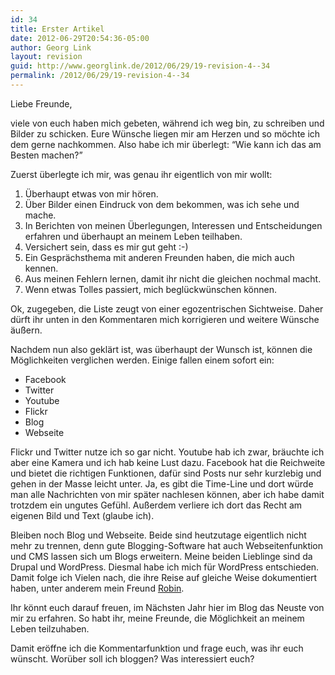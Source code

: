 ```yaml
---
id: 34
title: Erster Artikel
date: 2012-06-29T20:54:36-05:00
author: Georg Link
layout: revision
guid: http://www.georglink.de/2012/06/29/19-revision-4--34
permalink: /2012/06/29/19-revision-4--34
---
```

Liebe Freunde,

viele von euch haben mich gebeten, während ich weg bin, zu schreiben und Bilder zu schicken. Eure Wünsche liegen mir am Herzen und so möchte ich dem gerne nachkommen. Also habe ich mir überlegt: &#8220;Wie kann ich das am Besten machen?&#8221;

Zuerst überlegte ich mir, was genau ihr eigentlich von mir wollt:

  1. Überhaupt etwas von mir hören.
  2. Über Bilder einen Eindruck von dem bekommen, was ich sehe und mache.
  3. In Berichten von meinen Überlegungen, Interessen und Entscheidungen erfahren und überhaupt an meinem Leben teilhaben.
  4. Versichert sein, dass es mir gut geht :-)
  5. Ein Gesprächsthema mit anderen Freunden haben, die mich auch kennen.
  6. Aus meinen Fehlern lernen, damit ihr nicht die gleichen nochmal macht.
  7. Wenn etwas Tolles passiert, mich beglückwünschen können.

Ok, zugegeben, die Liste zeugt von einer egozentrischen Sichtweise. Daher dürft ihr unten in den Kommentaren mich korrigieren und weitere Wünsche äußern.

Nachdem nun also geklärt ist, was überhaupt der Wunsch ist, können die Möglichkeiten verglichen werden. Einige fallen einem sofort ein:

  * Facebook
  * Twitter
  * Youtube
  * Flickr
  * Blog
  * Webseite

Flickr und Twitter nutze ich so gar nicht. Youtube hab ich zwar, bräuchte ich aber eine Kamera und ich hab keine Lust dazu. Facebook hat die Reichweite und bietet die richtigen Funktionen, dafür sind Posts nur sehr kurzlebig und gehen in der Masse leicht unter. Ja, es gibt die Time-Line und dort würde man alle Nachrichten von mir später nachlesen können, aber ich habe damit trotzdem ein ungutes Gefühl. Außerdem verliere ich dort das Recht am eigenen Bild und Text (glaube ich).

Bleiben noch Blog und Webseite. Beide sind heutzutage eigentlich nicht mehr zu trennen, denn gute Blogging-Software hat auch Webseitenfunktion und CMS lassen sich um Blogs erweitern. Meine beiden Lieblinge sind da Drupal und WordPress. Diesmal habe ich mich für WordPress entschieden. Damit folge ich Vielen nach, die ihre Reise auf gleiche Weise dokumentiert haben, unter anderem mein Freund [Robin](http://www.reisender-robin.de).

Ihr könnt euch darauf freuen, im Nächsten Jahr hier im Blog das Neuste von mir zu erfahren. So habt ihr, meine Freunde, die Möglichkeit an meinem Leben teilzuhaben.

Damit eröffne ich die Kommentarfunktion und frage euch, was ihr euch wünscht. Worüber soll ich bloggen? Was interessiert euch?